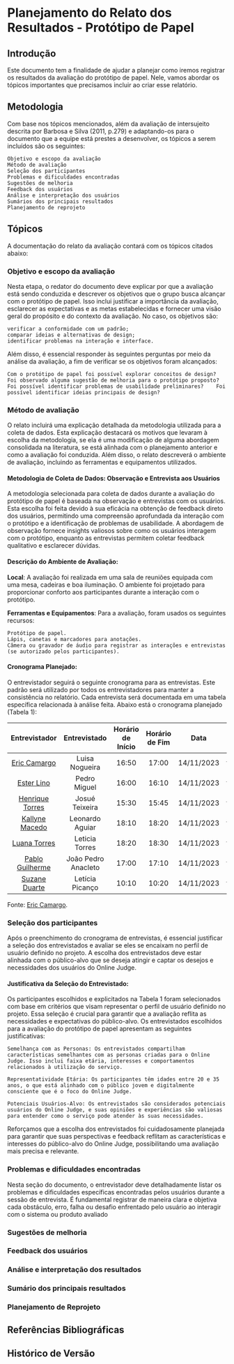 # Planejamento do Relato dos Resultados - Protótipo de Papel

## Introdução

Este documento tem a finalidade de ajudar a planejar como iremos registrar os resultados da avaliação do protótipo de papel. Nele, vamos abordar os tópicos importantes que precisamos incluir ao criar esse relatório.

## Metodologia

Com base nos tópicos mencionados, além da avaliação de intersujeito descrita por Barbosa e Silva (2011, p.279) e adaptando-os para o documento que a equipe está prestes a desenvolver, os tópicos a serem incluídos são os seguintes:

    Objetivo e escopo da avaliação
    Método de avaliação
    Seleção dos participantes
    Problemas e dificuldades encontradas
    Sugestões de melhoria
    Feedback dos usuários
    Análise e interpretação dos usuários
    Sumários dos principais resultados
    Planejamento de reprojeto

## Tópicos

A documentação do relato da avaliação contará com os tópicos citados abaixo:

### **Objetivo e escopo da avaliação**

Nesta etapa, o redator do documento deve explicar por que a avaliação está sendo conduzida e descrever os objetivos que o grupo busca alcançar com o protótipo de papel. Isso inclui justificar a importância da avaliação, esclarecer as expectativas e as metas estabelecidas e fornecer uma visão geral do propósito e do contexto da avaliação. No caso, os objetivos são:

    verificar a conformidade com um padrão;
    comparar ideias e alternativas de design;
    identificar problemas na interação e interface.

Além disso, é essencial responder às seguintes perguntas por meio da análise da avaliação, a fim de verificar se os objetivos foram alcançados:

    Com o protótipo de papel foi possível explorar conceitos de design?
    Foi observado alguma sugestão de melhoria para o protótipo proposto?
    Foi possível identificar problemas de usabilidade preliminares?    Foi possível identificar ideias principais de design?

### **Método de avaliação**

O relato incluirá uma explicação detalhada da metodologia utilizada para a coleta de dados. Esta explicação destacará os motivos que levaram à escolha da metodologia, se ela é uma modificação de alguma abordagem consolidada na literatura, se está alinhada com o planejamento anterior e como a avaliação foi conduzida. Além disso, o relato descreverá o ambiente de avaliação, incluindo as ferramentas e equipamentos utilizados.

#### Metodologia de Coleta de Dados: Observação e Entrevista aos Usuários

A metodologia selecionada para coleta de dados durante a avaliação do protótipo de papel é baseada na observação e entrevistas com os usuários. Esta escolha foi feita devido à sua eficácia na obtenção de feedback direto dos usuários, permitindo uma compreensão aprofundada da interação com o protótipo e a identificação de problemas de usabilidade. A abordagem de observação fornece insights valiosos sobre como os usuários interagem com o protótipo, enquanto as entrevistas permitem coletar feedback qualitativo e esclarecer dúvidas.

#### Descrição do Ambiente de Avaliação:

**Local**: A avaliação foi realizada em uma sala de reuniões equipada com uma mesa, cadeiras e boa iluminação. O ambiente foi projetado para proporcionar conforto aos participantes durante a interação com o protótipo.

**Ferramentas e Equipamentos**: Para a avaliação, foram usados os seguintes recursos:

    Protótipo de papel.
    Lápis, canetas e marcadores para anotações.
    Câmera ou gravador de áudio para registrar as interações e entrevistas (se autorizado pelos participantes).
#### Cronograma Planejado:

O entrevistador seguirá o seguinte cronograma para as entrevistas. Este padrão será utilizado por todos os entrevistadores para manter a consistência no relatório. Cada entrevista será documentada em uma tabela específica relacionada à análise feita. Abaixo está o cronograma planejado (Tabela 1):

| Entrevistador | Entrevistado | Horário de Início | Horário de Fim |    Data    |    Local     |
| :----------------: | :-------------: | :---------------: | :------------: | :--------: | :----------: |
| [Eric Camargo](https://github.com/ericcs10) | Luisa Nogueira | 16:50 | 17:00 | 14/11/2023 | [Microsoft Teams](https://www.microsoft.com/pt-br/microsoft-teams/compare-microsoft-teams-options-b?ef_id=_k_Cj0KCQjwhfipBhCqARIsAH9msbkh56peWVo27EaDzR8EbqXYiLK6YwC1NKbGDkdcn2Cmym6qqf15RrcaAthyEALw_wcB_k_&OCID=AIDcmm744r0i0o_SEM__k_Cj0KCQjwhfipBhCqARIsAH9msbkh56peWVo27EaDzR8EbqXYiLK6YwC1NKbGDkdcn2Cmym6qqf15RrcaAthyEALw_wcB_k_&gclid=Cj0KCQjwhfipBhCqARIsAH9msbkh56peWVo27EaDzR8EbqXYiLK6YwC1NKbGDkdcn2Cmym6qqf15RrcaAthyEALw_wcB) |
| [Ester Lino](https://github.com/esteerlino) | Pedro Miguel | 16:00 | 16:10 | 14/11/2023 | [Microsoft Teams](https://www.microsoft.com/pt-br/microsoft-teams/compare-microsoft-teams-options-b?ef_id=_k_Cj0KCQjwhfipBhCqARIsAH9msbkh56peWVo27EaDzR8EbqXYiLK6YwC1NKbGDkdcn2Cmym6qqf15RrcaAthyEALw_wcB_k_&OCID=AIDcmm744r0i0o_SEM__k_Cj0KCQjwhfipBhCqARIsAH9msbkh56peWVo27EaDzR8EbqXYiLK6YwC1NKbGDkdcn2Cmym6qqf15RrcaAthyEALw_wcB_k_&gclid=Cj0KCQjwhfipBhCqARIsAH9msbkh56peWVo27EaDzR8EbqXYiLK6YwC1NKbGDkdcn2Cmym6qqf15RrcaAthyEALw_wcB) |
| [Henrique Torres](https://github.com/henriqtorresl) | Josué Teixeira | 15:30 | 15:45 | 14/11/2023 | [Microsoft Teams](https://www.microsoft.com/pt-br/microsoft-teams/compare-microsoft-teams-options-b?ef_id=_k_Cj0KCQjwhfipBhCqARIsAH9msbkh56peWVo27EaDzR8EbqXYiLK6YwC1NKbGDkdcn2Cmym6qqf15RrcaAthyEALw_wcB_k_&OCID=AIDcmm744r0i0o_SEM__k_Cj0KCQjwhfipBhCqARIsAH9msbkh56peWVo27EaDzR8EbqXYiLK6YwC1NKbGDkdcn2Cmym6qqf15RrcaAthyEALw_wcB_k_&gclid=Cj0KCQjwhfipBhCqARIsAH9msbkh56peWVo27EaDzR8EbqXYiLK6YwC1NKbGDkdcn2Cmym6qqf15RrcaAthyEALw_wcB) |
| [Kallyne Macedo](https://github.com/kalipassos) | Leonardo Aguiar | 18:10 | 18:20 | 14/11/2023 | [Microsoft Teams](https://www.microsoft.com/pt-br/microsoft-teams/compare-microsoft-teams-options-b?ef_id=_k_Cj0KCQjwhfipBhCqARIsAH9msbkh56peWVo27EaDzR8EbqXYiLK6YwC1NKbGDkdcn2Cmym6qqf15RrcaAthyEALw_wcB_k_&OCID=AIDcmm744r0i0o_SEM__k_Cj0KCQjwhfipBhCqARIsAH9msbkh56peWVo27EaDzR8EbqXYiLK6YwC1NKbGDkdcn2Cmym6qqf15RrcaAthyEALw_wcB_k_&gclid=Cj0KCQjwhfipBhCqARIsAH9msbkh56peWVo27EaDzR8EbqXYiLK6YwC1NKbGDkdcn2Cmym6qqf15RrcaAthyEALw_wcB) |
| [Luana Torres](https://github.com/luanatorress) | Leticia Torres | 18:20 | 18:30 | 14/11/2023 | [Microsoft Teams](https://www.microsoft.com/pt-br/microsoft-teams/compare-microsoft-teams-options-b?ef_id=_k_Cj0KCQjwhfipBhCqARIsAH9msbkh56peWVo27EaDzR8EbqXYiLK6YwC1NKbGDkdcn2Cmym6qqf15RrcaAthyEALw_wcB_k_&OCID=AIDcmm744r0i0o_SEM__k_Cj0KCQjwhfipBhCqARIsAH9msbkh56peWVo27EaDzR8EbqXYiLK6YwC1NKbGDkdcn2Cmym6qqf15RrcaAthyEALw_wcB_k_&gclid=Cj0KCQjwhfipBhCqARIsAH9msbkh56peWVo27EaDzR8EbqXYiLK6YwC1NKbGDkdcn2Cmym6qqf15RrcaAthyEALw_wcB) |
| [Pablo Guilherme](https://github.com/PabloGJBS) | João Pedro Anacleto | 17:00 | 17:10 | 14/11/2023 | [Microsoft Teams](https://www.microsoft.com/pt-br/microsoft-teams/compare-microsoft-teams-options-b?ef_id=_k_Cj0KCQjwhfipBhCqARIsAH9msbkh56peWVo27EaDzR8EbqXYiLK6YwC1NKbGDkdcn2Cmym6qqf15RrcaAthyEALw_wcB_k_&OCID=AIDcmm744r0i0o_SEM__k_Cj0KCQjwhfipBhCqARIsAH9msbkh56peWVo27EaDzR8EbqXYiLK6YwC1NKbGDkdcn2Cmym6qqf15RrcaAthyEALw_wcB_k_&gclid=Cj0KCQjwhfipBhCqARIsAH9msbkh56peWVo27EaDzR8EbqXYiLK6YwC1NKbGDkdcn2Cmym6qqf15RrcaAthyEALw_wcB) |
| [Suzane Duarte](https://github.com/suzaneduarte) | Letícia Picanço  | 10:10 | 10:20 | 14/11/2023 | [Microsoft Teams](https://www.microsoft.com/pt-br/microsoft-teams/compare-microsoft-teams-options-b?ef_id=_k_Cj0KCQjwhfipBhCqARIsAH9msbkh56peWVo27EaDzR8EbqXYiLK6YwC1NKbGDkdcn2Cmym6qqf15RrcaAthyEALw_wcB_k_&OCID=AIDcmm744r0i0o_SEM__k_Cj0KCQjwhfipBhCqARIsAH9msbkh56peWVo27EaDzR8EbqXYiLK6YwC1NKbGDkdcn2Cmym6qqf15RrcaAthyEALw_wcB_k_&gclid=Cj0KCQjwhfipBhCqARIsAH9msbkh56peWVo27EaDzR8EbqXYiLK6YwC1NKbGDkdcn2Cmym6qqf15RrcaAthyEALw_wcB) |

Fonte: [Eric Camargo](https://github.com/Ericcs10).

### **Seleção dos participantes**

Após o preenchimento do cronograma de entrevistas, é essencial justificar a seleção dos entrevistados e avaliar se eles se encaixam no perfil de usuário definido no projeto. A escolha dos entrevistados deve estar alinhada com o público-alvo que se deseja atingir e captar os desejos e necessidades dos usuários do Online Judge.

#### Justificativa da Seleção do Entrevistado:

Os participantes escolhidos e explicitados na Tabela 1 foram selecionados com base em critérios que visam representar o perfil de usuário definido no projeto. Essa seleção é crucial para garantir que a avaliação reflita as necessidades e expectativas do público-alvo. Os entrevistados escolhidos para a avaliação do protótipo de papel apresentam as seguintes justificativas:

    Semelhança com as Personas: Os entrevistados compartilham características semelhantes com as personas criadas para o Online Judge. Isso inclui faixa etária, interesses e comportamentos relacionados à utilização do serviço.

    Representatividade Etária: Os participantes têm idades entre 20 e 35 anos, o que está alinhado com o público jovem e digitalmente consciente que é o foco do Online Judge.

    Potenciais Usuários-Alvo: Os entrevistados são considerados potenciais usuários do Online Judge, e suas opiniões e experiências são valiosas para entender como o serviço pode atender às suas necessidades.

Reforçamos que a escolha dos entrevistados foi cuidadosamente planejada para garantir que suas perspectivas e feedback reflitam as características e interesses do público-alvo do Online Judge, possibilitando uma avaliação mais precisa e relevante.

### **Problemas e dificuldades encontradas**

Nesta seção do documento, o entrevistador deve detalhadamente listar os problemas e dificuldades específicas encontradas pelos usuários durante a sessão de entrevista. É fundamental registrar de maneira clara e objetiva cada obstáculo, erro, falha ou desafio enfrentado pelo usuário ao interagir com o sistema ou produto avaliado

### **Sugestões de melhoria**

### **Feedback dos usuários**

### **Análise e interpretação dos resultados**

### **Sumário dos principais resultados**

### **Planejamento de Reprojeto**

## Referências Bibliográficas

## Histórico de Versão